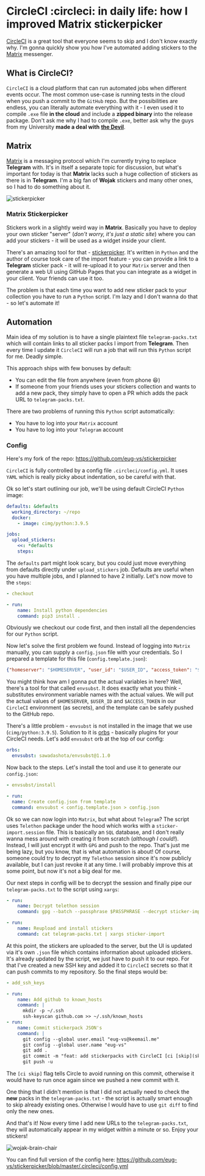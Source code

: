 # CircleCI :circleci: in daily life: how I improved Matrix stickerpicker

[CircleCI](https://circleci.com) is a great tool that everyone seems to skip and I don't know exactly why.
I'm gonna quickly show you how I've automated adding stickers to the [Matrix](https://matrix.org) messenger.

## What is CircleCI?
`CircleCI` is a cloud platform that can run automated jobs when different events occur. The most common use-case is
running tests in the cloud when you push a commit to the `GitHub` repo. But the possibilities are endless,
you can literally automate everything with it - I even used it to compile `.exe` file **in the cloud** and include
a **zipped binary** into the release package. Don't ask me why I had to compile `.exe`, better ask why the guys from my
University **made a deal with** [**the Devil**](https://microsoft.com).

## Matrix
[Matrix](https://matrix.org) is a messaging protocol which I'm currently trying to replace **Telegram** with.
It's in itself a separate topic for discussion, but what's important for today is that **Matrix** lacks such
a huge collection of stickers as there is in **Telegram**. I'm a big fan of **Wojak** stickers and many other ones,
so I had to do something about it.

![stickerpicker](/public/stickerpicker.png)

### Matrix Stickerpicker
Stickers work in a slightly weird way in **Matrix**.  Basically you have to deploy your own sticker "server"
(*don't worry, it's just a static site*) where you can add your stickers - it will be used as a widget inside your client.

There's an amazing tool for that - [stickerpicker](https://github.com/maunium/stickerpicker). It's written in `Python` and the author
of course took care of the import feature - you can provide a link to a **Telegram** sticker pack - it will re-upload it
to your `Matrix` server and then generate a web UI using GitHub Pages that you can integrate as a widget in your client. Your friends
can use it too.

The problem is that each time you want to add new sticker pack to your collection you have to run a `Python` script.
I'm lazy and I don't wanna do that - so let's automate it!

## Automation
Main idea of my solution is to have a single plaintext file `telegram-packs.txt` which will contain links to all
sticker packs I import from **Telegram**. Then every time I update it `CircleCI` will run a job that will run this `Python` script for me. Deadly simple.

This approach ships with few bonuses by default:
 - You can edit the file from anywhere (even from phone :laughing:)
 - If someone from your friends uses your stickers collection and wants to add a new pack, they simply have to open a PR which adds the pack URL to `telegram-packs.txt`.

There are two problems of running this `Python` script automatically:
 - You have to log into your `Matrix` account
 - You have to log into your `Telegram` account

### Config
Here's my fork of the repo: https://github.com/eug-vs/stickerpicker

`CircleCI` is fully controlled by a config file `.circleci/config.yml`. It uses `YAML` which is really picky about indentation, so be careful with that.

Ok so let's start outlining our job, we'll be using default CircleCI `Python` image:
```YAML
defaults: &defaults
  working_directory: ~/repo
  docker:
    - image: cimg/python:3.9.5

jobs:
  upload_stickers:
    <<: *defaults
    steps:
```

The `defaults` part might look scary, but you could just move everything from defaults directly under `upload_stickers` job.
Defaults are useful when you have multiple jobs, and I planned to have 2 initially. Let's now move to the `steps`:
```YAML
- checkout

- run:
    name: Install python dependencies
    command: pip3 install .
```
Obviously we checkout our code first, and then install all the dependencies for our `Python` script.

Now let's solve the first problem we found. Instead of logging into `Matrix` manually, you can supply a `config.json` file with your credentials. So I prepared a template for this file (`config.template.json`):
```JSON
{"homeserver": "$HOMESERVER", "user_id": "$USER_ID", "access_token": "$ACCESS_TOKEN"}
```
You might think how am I gonna put the actual variables in here? Well, there's a tool for that called `envsubst`. It does exactly what you think - substitutes environment variable names with the actual values.
We will put the actual values of `$HOMESERVER`, `$USER_ID` and `$ACCESS_TOKEN` in our `CircleCI` environment (as secrets), and the template can be safely pushed to the GitHub repo.

There's a little problem - `envsubst` is not installed in the image that we use (`cimg/python:3.9.5`). Solution to it is [orbs](https://circleci.com/developer/orbs) - basically plugins for your CircleCI needs.
Let's add `envsubst` orb at the top of our config:
```YAML
orbs:
  envsubst: sawadashota/envsubst@1.1.0
```

Now back to the steps. Let's install the tool and use it to generate our `config.json`:
```YAML
- envsubst/install

- run:
  name: Create config.json from template
  command: envsubst < config.template.json > config.json
```

Ok so we can now login into `Matrix`, but what about `Telegram`? The script uses `Telethon` package under the hood which works with a `sticker-import.session` file. This is basically an `SQL` database, and I don't really
wanna mess around with creating it from scratch (*although I could!*). Instead, I will just encrypt it with `GPG` and push to the repo. That's just me being lazy, but you know, that is what automation is about!
Of course, someone could try to decrypt my `Telethon` session since it's now publicly available, but I can just revoke it at any time. I will probably improve this at some point, but now it's not a big deal for me.

Our next steps in config will be to decrypt the session and finally pipe our `telegram-packs.txt` to the script using `xargs`:
```YAML
- run:
    name: Decrypt telethon session
    command: gpg --batch --passphrase $PASSPHRASE --decrypt sticker-import.session.gpg > sticker-import.session

- run:
    name: Reupload and install stickers
    command: cat telegram-packs.txt | xargs sticker-import
```

At this point, the stickers are uploaded to the server, but the UI is updated via it's own `.json` file which contains information about uploaded stickers. It's already updated by the script, we just have to push it to our repo.
For that I've created a new SSH key and added it to `CircleCI` secrets so that it can push commits to my repository. So the final steps would be:
```YAML
- add_ssh_keys

- run:
    name: Add github to known_hosts
    command: |
      mkdir -p ~/.ssh
      ssh-keyscan github.com >> ~/.ssh/known_hosts
- run:
    name: Commit stickerpack JSON's
    command: |
      git config --global user.email "eug-vs@keemail.me"
      git config --global user.name "eug-vs"
      git add .
      git commit -m "feat: add stickerpacks with CircleCI [ci [skip](skip.md)]"
      git push -u
```

The `[ci skip]` flag tells Circle to avoid running on this commit, otherwise it would have to run once again since we pushed a new commit with it.

One thing that I didn't mention is that I did not actually
need to check the **new** packs in the `telegram-packs.txt` - the script is actually smart enough to skip already existing ones. Otherwise I would have to use `git diff` to find only the new ones.

And that's it! Now every time I add new URLs to the `telegram-packs.txt`, they will automatically appear in my widget within a minute or so. Enjoy your stickers!

![wojak-brain-chair](/public/wojak-brainchair.png)

You can find full version of the config here: https://github.com/eug-vs/stickerpicker/blob/master/.circleci/config.yml
